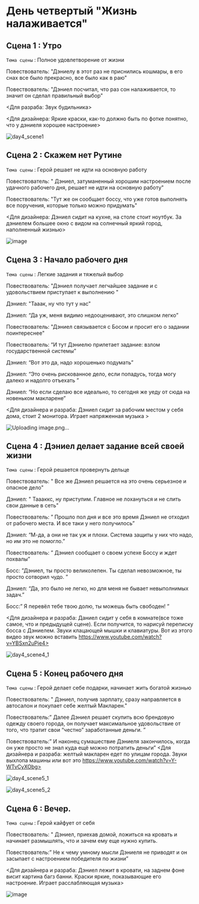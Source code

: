 # День четвертый "Жизнь налаживается"

## Сцена 1 : Утро
`Тема сцены` : Полное удовлетворение от жизни

Повествователь: "Дэниелу в этот раз не приснились кошмары, в его снах все было прекрасно, все было как в раю"

Повествователь: "Дэниел посчитал, что раз сон налаживается, то значит он сделал правильный выбор"

<Для разраба: Звук будильника>

<Для дизайнера: Яркие краски, как-то должно быть по фотке понятно, что у дэниеля хорошее настроение>

![day4_scene1](https://github.com/Yarik7Fedorov/NovellaUrfu/assets/150283668/6d6dc873-2843-4d5d-b3d5-a296c74da8e7)


## Сцена 2 :   Скажем нет Рутине

`Тема сцены` : Герой решает не идти на основную работу

Повествователь: " Дэниел, затуманенный хорошим настроением после удачного рабочего дня, решает не идти на основную работу"

Повествователь: "Тут же он сообщает боссу, что уже готов выполнять все поручения, которые только можно придумать"

<Для дизайнера: Дэниел сидит на кухне, на столе стоит ноутбук. За дэниелем большее окно с видом на солнечный яркий город, наполненный жизнью>

![image](https://github.com/Yarik7Fedorov/NovellaUrfu/assets/150283668/55a712e1-00ca-4489-bdab-e81a49e6f900)


## Сцена 3 : Начало рабочего дня

`Тема сцены` : Легкие задания и тяжелый выбор

Повествователь: "Дэниел получает легчайшее задание и с удовольствием приступает к выполнению "

Дэниел: "Тааак, ну что тут у нас"

Дэниел: “Да уж, меня видимо недооценивают, это слишком легко”

Повествователь: "Дэниел связывается с Босом и просит его о задании поинтереснее"

Повествователь: “И тут Дэниелю прилетает задание: взлом государственной системы”

Дэниел: “Вот это да, надо хорошенько подумать”

Дэниел: “Это очень рискованное дело, если попадусь, тогда могу далеко и надолго отъехать ”

Дэниел: “Но если сделаю все идеально, то сегодня же уеду от сюда на новеньком макларене”

<Для дизайнера и разраба: Дэниел сидит за рабочим местом у себя дома, стоит 2 монитора. Играет напряженная музыка >

![Uploading image.png…]()


## Сцена 4 : Дэниел делает задание всей своей жизни

`Тема сцены` : Герой решается провернуть дельце

Повествователь: " Все же Дэниел решается на это очень серьезное и опасное дело"

Дэниел: " Таааккс, ну приступим. Главное не лохануться и не слить свои данные в сеть"

Повествователь: ” Прошло пол дня и все это время Дэниел не отходил от рабочего места. И все таки у него получилось”

Дэниел: “М-да, а они не так уж и плохи. Система защиты у них что надо, но им это не помогло.”

Повествователь: ” Дэниел сообщает о своем успехе Боссу и ждет похвалы”

Босс: ”Дэниел, ты просто великолепен. Ты сделал невозможное, ты просто сотворил чудо. ”

Дэниел: “Да, это было не легко, но для меня не бывает невыполнимых задач.”

Босс:” Я перевёл тебе твою долю, ты можешь быть свободен! ”

<Для дизайнера и разраба: Даниел сидит у себя в комнате(все тоже самое, что и предыдущей сцене). Если получится, то нарисуй переписку босса с Дэниелем. Звуки клацающей мышки и клавиатуры. Вот из этого видео звук можно вставить https://www.youtube.com/watch?v=YBSxn2uPje4>

![day4_scene4_1](https://github.com/Yarik7Fedorov/NovellaUrfu/assets/150283668/8ec8fb7d-9eaf-411f-ba21-080508cbef69)

## Сцена 5 : Конец рабочего дня

`Тема сцены` : Герой делает себе подарки, начинает жить богатой жизнью

Повествователь: " Дэниел, получив зарплату, сразу направляется в автосалон и покупает себе желтый Макларен."

Повествователь:” Далее Дэниел решает скупить всю брендовую одежду своего города, он получает максимальное удовольствие от того, что тратит свои “честно” заработанные деньги. ”

Повествователь:” И наконец сумашествие Дэниеля закончилось, когда он уже просто не знал куда ещё можно потратить деньги”
<Для дизайнера и разраба: желтый макларен едет по улицам города. Звуки выхлопа машины или вот это https://www.youtube.com/watch?v=Y-WTvCyXObg>

![day4_scene5_1](https://github.com/Yarik7Fedorov/NovellaUrfu/assets/150283668/b028005c-b7bd-4658-86f0-6b3a92a9ec10)


![day4_scene5_2](https://github.com/Yarik7Fedorov/NovellaUrfu/assets/150283668/115c6df8-67e9-4aa3-9244-158d27c6bc0a)

## Сцена 6 : Вечер. 

`Тема сцены` : Герой кайфует от себя

Повествователь: " Дэниел, приехав домой, ложиться на кровать и начинает размышлять, что и зачем ему еще нужно купить.

Повествователь:” Не к чему умному мысли Дэниеля не приводят и он засыпает с настроением победителя по жизни”

<Для дизайнера и разраба: Дэниел лежит в кровати, на заднем фоне висит картина багз банни. Краски яркие, показывающие его настроение. Играет расслабляющая музыка>

![image](https://github.com/Yarik7Fedorov/NovellaUrfu/assets/150283668/310d1089-8795-446f-89a2-476da6d2b483)

